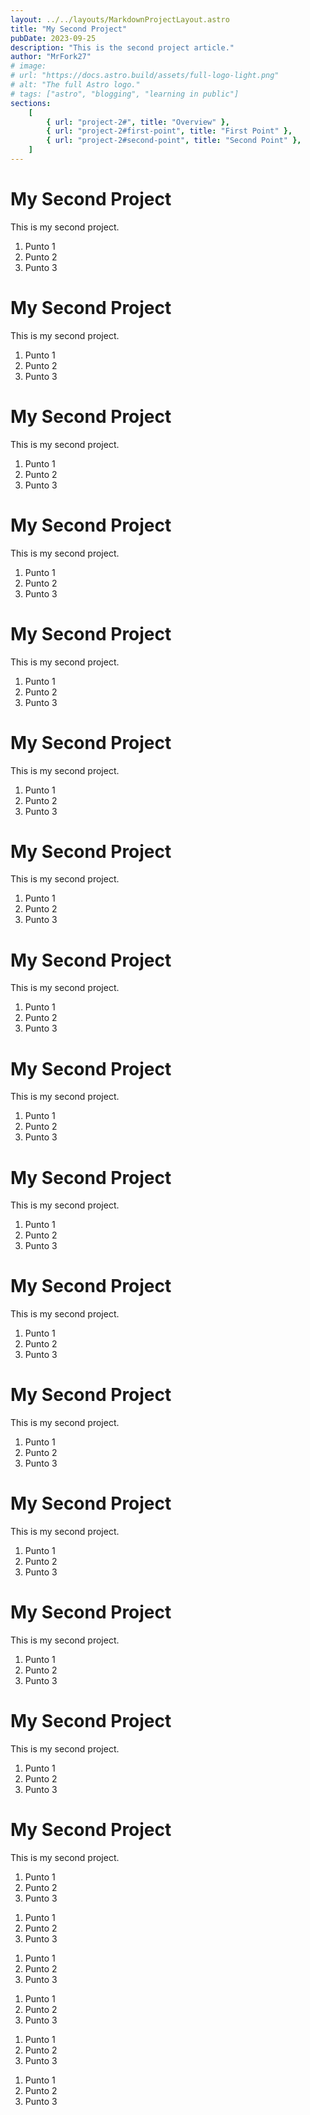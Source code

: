 ```yaml
---
layout: ../../layouts/MarkdownProjectLayout.astro
title: "My Second Project"
pubDate: 2023-09-25
description: "This is the second project article."
author: "MrFork27"
# image:
# url: "https://docs.astro.build/assets/full-logo-light.png"
# alt: "The full Astro logo."
# tags: ["astro", "blogging", "learning in public"]
sections:
    [
        { url: "project-2#", title: "Overview" },
        { url: "project-2#first-point", title: "First Point" },
        { url: "project-2#second-point", title: "Second Point" },
    ]
---
```


<h1 id="first-point" class="text-4xl">My Second Project</h1>
<p id="second-point">This is my second project.</p>
<ol id="lista">
    <li id="p1">Punto 1</li>
    <li id="p2">Punto 2</li>
    <li id="p3">Punto 3</li>
</ol>
<h1 id="first-point" class="text-4xl">My Second Project</h1>
<p id="second-point">This is my second project.</p>
<ol id="lista">
    <li id="p1">Punto 1</li>
    <li id="p2">Punto 2</li>
    <li id="p3">Punto 3</li>
</ol>
<h1 id="first-point" class="text-4xl">My Second Project</h1>
<p id="second-point">This is my second project.</p>
<ol id="lista">
    <li id="p1">Punto 1</li>
    <li id="p2">Punto 2</li>
    <li id="p3">Punto 3</li>
</ol>
<h1 id="first-point" class="text-4xl">My Second Project</h1>
<p id="second-point">This is my second project.</p>
<ol id="lista">
    <li id="p1">Punto 1</li>
    <li id="p2">Punto 2</li>
    <li id="p3">Punto 3</li>
</ol>
<h1 id="first-point" class="text-4xl">My Second Project</h1>
<p id="second-point">This is my second project.</p>
<ol id="lista">
    <li id="p1">Punto 1</li>
    <li id="p2">Punto 2</li>
    <li id="p3">Punto 3</li>
</ol>
<h1 id="first-point" class="text-4xl">My Second Project</h1>
<p id="second-point">This is my second project.</p>
<ol id="lista">
    <li id="p1">Punto 1</li>
    <li id="p2">Punto 2</li>
    <li id="p3">Punto 3</li>
</ol>
<h1 id="first-point" class="text-4xl">My Second Project</h1>
<p id="second-point">This is my second project.</p>
<ol id="lista">
    <li id="p1">Punto 1</li>
    <li id="p2">Punto 2</li>
    <li id="p3">Punto 3</li>
</ol>
<h1 id="first-point" class="text-4xl">My Second Project</h1>
<p id="second-point">This is my second project.</p>
<ol id="lista">
    <li id="p1">Punto 1</li>
    <li id="p2">Punto 2</li>
    <li id="p3">Punto 3</li>
</ol>
<h1 id="first-point" class="text-4xl">My Second Project</h1>
<p id="second-point">This is my second project.</p>
<ol id="lista">
    <li id="p1">Punto 1</li>
    <li id="p2">Punto 2</li>
    <li id="p3">Punto 3</li>
</ol>
<h1 id="first-point" class="text-4xl">My Second Project</h1>
<p id="second-point">This is my second project.</p>
<ol id="lista">
    <li id="p1">Punto 1</li>
    <li id="p2">Punto 2</li>
    <li id="p3">Punto 3</li>
</ol>
<h1 id="first-point" class="text-4xl">My Second Project</h1>
<p id="second-point">This is my second project.</p>
<ol id="lista">
    <li id="p1">Punto 1</li>
    <li id="p2">Punto 2</li>
    <li id="p3">Punto 3</li>
</ol>
<h1 id="first-point" class="text-4xl">My Second Project</h1>
<p id="second-point">This is my second project.</p>
<ol id="lista">
    <li id="p1">Punto 1</li>
    <li id="p2">Punto 2</li>
    <li id="p3">Punto 3</li>
</ol>
<h1 id="first-point" class="text-4xl">My Second Project</h1>
<p id="second-point">This is my second project.</p>
<ol id="lista">
    <li id="p1">Punto 1</li>
    <li id="p2">Punto 2</li>
    <li id="p3">Punto 3</li>
</ol>
<h1 id="first-point" class="text-4xl">My Second Project</h1>
<p id="second-point">This is my second project.</p>
<ol id="lista">
    <li id="p1">Punto 1</li>
    <li id="p2">Punto 2</li>
    <li id="p3">Punto 3</li>
</ol>
<h1 id="first-point" class="text-4xl">My Second Project</h1>
<p id="second-point">This is my second project.</p>
<ol id="lista">
    <li id="p1">Punto 1</li>
    <li id="p2">Punto 2</li>
    <li id="p3">Punto 3</li>
</ol>
<h1 id="first-point" class="text-4xl">My Second Project</h1>
<p id="second-point">This is my second project.</p>
<ol id="lista">
    <li id="p1">Punto 1</li>
    <li id="p2">Punto 2</li>
    <li id="p3">Punto 3</li>
</ol>
<ol id="lista">
    <li id="p1">Punto 1</li>
    <li id="p2">Punto 2</li>
    <li id="p3">Punto 3</li>
</ol>
<ol id="lista">
    <li id="p1">Punto 1</li>
    <li id="p2">Punto 2</li>
    <li id="p3">Punto 3</li>
</ol>
<ol id="lista">
    <li id="p1">Punto 1</li>
    <li id="p2">Punto 2</li>
    <li id="p3">Punto 3</li>
</ol>
<ol id="lista">
    <li id="p1">Punto 1</li>
    <li id="p2">Punto 2</li>
    <li id="p3">Punto 3</li>
</ol>
<ol id="lista">
    <li id="p1">Punto 1</li>
    <li id="p2">Punto 2</li>
    <li id="p3">Punto 3</li>
</ol>

